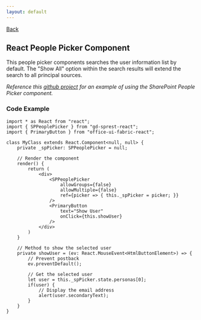 ```yaml
---
layout: default
---
```

<div class="page-info" markdown="1">

[Back](/react)
## React People Picker Component

</div>

This people picker components searches the user information list by default. The "Show All" option within the search results will extend the search to all principal sources.

_Reference this [github project](https://github.com/gunjandatta/sprest-webparts/tree/master/src/email) for an example of using the SharePoint People Picker component._

### Code Example
```tsx
import * as React from "react";
import { SPPeoplePicker } from "gd-sprest-react";
import { PrimaryButton } from "office-ui-fabric-react";

class MyClass extends React.Component<null, null> {
    private _spPicker: SPPeoplePicker = null;

    // Render the component
    render() {
        return (
            <div>
                <SPPeoplePicker
                    allowGroups={false}
                    allowMultiple={false}
                    ref={picker => { this._spPicker = picker; }}
                />
                <PrimaryButton
                    text="Show User"
                    onClick={this.showUser}
                />
            </div>
        )
    }

    // Method to show the selected user
    private showUser = (ev: React.MouseEvent<HtmlButtonElement>) => {
        // Prevent postback
        ev.preventDefault();

        // Get the selected user
        let user = this._spPicker.state.personas[0];
        if(user) {
            // Display the email address
            alert(user.secondaryText);
        }
    }
}
```